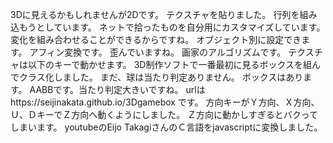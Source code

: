 3Dに見えるかもしれませんが2Dです。
テクスチャを貼りました。
行列を組み込もうとしています。
ネットで拾ったものを自分用にカスタマイズしています。
変化を組み合わせることができるからですね。
オブジェクト別に設定できます。
アフィン変換です。
歪んでいますね。
画家のアルゴリズムです。
テクスチャは以下のキーで動かせます。
3D制作ソフトで一番最初に見るボックスを組んでクラス化しました。
まだ、球は当たり判定ありません。
ボックスはあります。
AABBです。当たり判定大きいですね。
urlはhttps://seijinakata.github.io/3Dgamebox
です。
方向キーがＹ方向、Ｘ方向、Ｕ、ＤキーでＺ方向へ動くようにしました。
Ｚ方向に動かしすぎるとバクってしまいます。
youtubeのEijo TakagiさんのＣ言語をjavascriptに変換しました。
